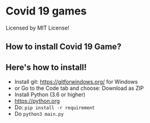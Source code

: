 # Covid 19 games
Licensed by MIT License!
## How to install Covid 19 Game?

## Here's how to install!

- Install git: https://gitforwindows.org/ for Windows
- or Go to the Code tab and choose: Download as ZIP
- Install Python (3.6 or higher)
- https://python.org
- Do: ```pip install -r requirement```
- Do ```python3 main.py```
